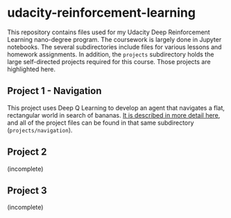 # udacity-reinforcement-learning
This repository contains files used for my Udacity Deep Reinforcement Learning nano-degree program.
The coursework is largely done in Jupyter notebooks. The several subdirectories include files for
various lessons and homework assignments. In addition, the `projects` subdirectory holds the large
self-directed projects required for this course.  Those projects are highlighted here.

## Project 1 - Navigation

This project uses Deep Q Learning to develop an agent that navigates a flat, rectangular world in
search of bananas.  [It is described in more detail here](projects/navigation/navigation_readme.md),
and all of the project files can be found in that same subdirectory (`projects/navigation`).

## Project 2

(incomplete)

## Project 3

(incomplete)
